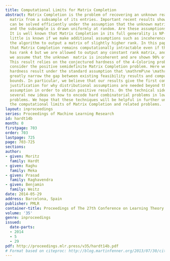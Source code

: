 ```yaml
---
title: Computational Limits for Matrix Completion
abstract: Matrix Completion is the problem of recovering an unknown real-valued low-rank
  matrix from a subsample of its entries. Important recent results show that the problem
  can be solved efficiently under the assumption that the unknown matrix is incoherent
  and the subsample is drawn uniformly at random. Are these assumptions necessary?
  It is well known that Matrix Completion in its full generality is NP-hard. However,
  little is known if we make additional assumptions such as incoherence and permit
  the algorithm to output a matrix of slightly higher rank. In this paper we prove
  that Matrix Completion remains computationally intractable even if the unknown matrix
  has rank 4 but we are allowed to output any constant rank matrix, and even if additionally
  we assume that the unknown  matrix is incoherent and are shown 90% of the entries.
  This result relies on the conjectured hardness of the 4-Coloring problem. We also
  consider the positive semidefinite Matrix Completion problem. Here we show a similar
  hardness result under the standard assumption that \mathrmP\ne \mathrmNP. Our results
  greatly narrow the gap between existing feasibility results and computational lower
  bounds. In particular, we believe that our results give the first complexity-theoretic
  justification for why distributional assumptions are needed beyond the incoherence
  assumption in order to obtain positive results. On the technical side, we contribute
  several new ideas on how to encode hard combinatorial problems in low-rank optimization
  problems. We hope that these techniques will be helpful in further understanding
  the computational limits of Matrix Completion and related problems.
layout: inproceedings
series: Proceedings of Machine Learning Research
id: hardt14b
month: 0
firstpage: 703
order: 703
lastpage: 725
page: 703-725
sections: 
author:
- given: Moritz
  family: Hardt
- given: Raghu
  family: Meka
- given: Prasad
  family: Raghavendra
- given: Benjamin
  family: Weitz
date: 2014-05-29
address: Barcelona, Spain
publisher: PMLR
container-title: Proceedings of The 27th Conference on Learning Theory
volume: '35'
genre: inproceedings
issued:
  date-parts:
  - 2014
  - 5
  - 29
pdf: http://proceedings.mlr.press/v35/hardt14b.pdf
# Format based on citeproc: http://blog.martinfenner.org/2013/07/30/citeproc-yaml-for-bibliographies/
---
```

